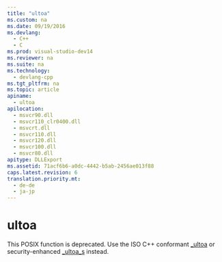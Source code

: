 ```yaml
---
title: "ultoa"
ms.custom: na
ms.date: 09/19/2016
ms.devlang: 
  - C++
  - C
ms.prod: visual-studio-dev14
ms.reviewer: na
ms.suite: na
ms.technology: 
  - devlang-cpp
ms.tgt_pltfrm: na
ms.topic: article
apiname: 
  - ultoa
apilocation: 
  - msvcr90.dll
  - msvcr110_clr0400.dll
  - msvcrt.dll
  - msvcr110.dll
  - msvcr120.dll
  - msvcr100.dll
  - msvcr80.dll
apitype: DLLExport
ms.assetid: 71acf6b6-a0dc-4442-b5ab-2456ae013f88
caps.latest.revision: 6
translation.priority.mt: 
  - de-de
  - ja-jp
---
```

# ultoa
This POSIX function is deprecated. Use the ISO C++ conformant [_ultoa](../vs140/_ultoa--_ultow.md) or security-enhanced [_ultoa_s](../vs140/_ultoa_s--_ultow_s.md) instead.